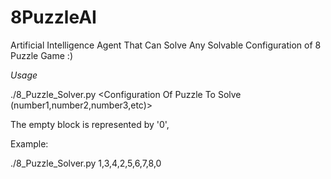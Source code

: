 # 8PuzzleAI
Artificial Intelligence Agent That Can Solve Any Solvable Configuration of 8 Puzzle Game :)

*Usage*

./8_Puzzle_Solver.py <Configuration Of Puzzle To Solve (number1,number2,number3,etc)>

The empty block is represented by '0',

Example:

./8_Puzzle_Solver.py 1,3,4,2,5,6,7,8,0
